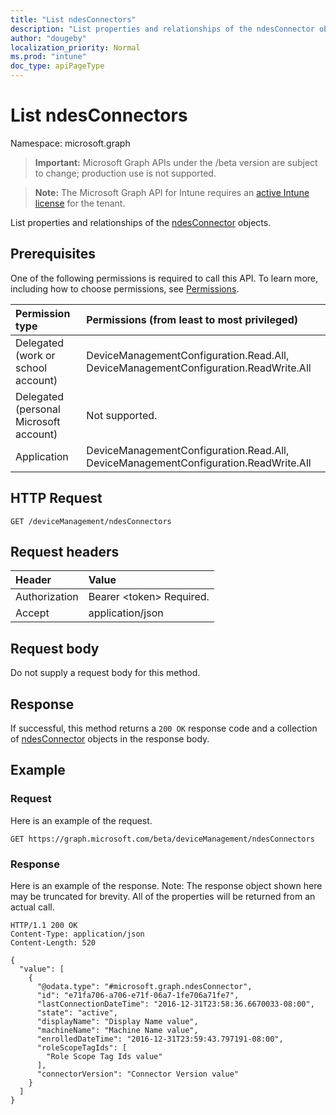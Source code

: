 ```yaml
---
title: "List ndesConnectors"
description: "List properties and relationships of the ndesConnector objects."
author: "dougeby"
localization_priority: Normal
ms.prod: "intune"
doc_type: apiPageType
---
```


# List ndesConnectors

Namespace: microsoft.graph

> **Important:** Microsoft Graph APIs under the /beta version are subject to change; production use is not supported.

> **Note:** The Microsoft Graph API for Intune requires an [active Intune license](https://go.microsoft.com/fwlink/?linkid=839381) for the tenant.

List properties and relationships of the [ndesConnector](../resources/intune-deviceconfig-ndesconnector.md) objects.

## Prerequisites
One of the following permissions is required to call this API. To learn more, including how to choose permissions, see [Permissions](/graph/permissions-reference).

|Permission type|Permissions (from least to most privileged)|
|:---|:---|
|Delegated (work or school account)|DeviceManagementConfiguration.Read.All, DeviceManagementConfiguration.ReadWrite.All|
|Delegated (personal Microsoft account)|Not supported.|
|Application|DeviceManagementConfiguration.Read.All, DeviceManagementConfiguration.ReadWrite.All|

## HTTP Request
<!-- {
  "blockType": "ignored"
}
-->
``` http
GET /deviceManagement/ndesConnectors
```

## Request headers
|Header|Value|
|:---|:---|
|Authorization|Bearer &lt;token&gt; Required.|
|Accept|application/json|

## Request body
Do not supply a request body for this method.

## Response
If successful, this method returns a `200 OK` response code and a collection of [ndesConnector](../resources/intune-deviceconfig-ndesconnector.md) objects in the response body.

## Example

### Request
Here is an example of the request.
``` http
GET https://graph.microsoft.com/beta/deviceManagement/ndesConnectors
```

### Response
Here is an example of the response. Note: The response object shown here may be truncated for brevity. All of the properties will be returned from an actual call.
``` http
HTTP/1.1 200 OK
Content-Type: application/json
Content-Length: 520

{
  "value": [
    {
      "@odata.type": "#microsoft.graph.ndesConnector",
      "id": "e71fa706-a706-e71f-06a7-1fe706a71fe7",
      "lastConnectionDateTime": "2016-12-31T23:58:36.6670033-08:00",
      "state": "active",
      "displayName": "Display Name value",
      "machineName": "Machine Name value",
      "enrolledDateTime": "2016-12-31T23:59:43.797191-08:00",
      "roleScopeTagIds": [
        "Role Scope Tag Ids value"
      ],
      "connectorVersion": "Connector Version value"
    }
  ]
}
```




